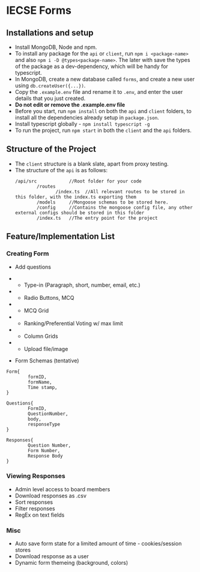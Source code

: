 # IECSE Forms

## Installations and setup
- Install MongoDB, Node and npm. 
- To install any package for the `api` or `client`, run `npm i <package-name>` and also `npm i -D @types<package-name>`. The later with save the types of the package as a dev-dependency, which will be handy for typescript. 
- In MongoDB, create a new database called `forms`, and create a new user using `db.createUser({...})`.
- Copy the `.example.env` file and rename it to `.env`, and enter the user details that you just created.
- **Do not edit or remove the .example.env file**  
- Before you start, run `npm install` on both the `api` and `client` folders, to install all the dependencies already setup in `package.json`.
- Install typescript globally - `npm install typescript -g`
- To run the project, run `npm start` in both the `client` and the `api` folders.

## Structure of the Project
- The `client` structure is a blank slate, apart from proxy testing. 
- The structure of the `api` is as follows:
    ```
    /api/src            //Root folder for your code
            /routes
                   /index.ts  //All relevant routes to be stored in this folder, with the index.ts exporting them 
            /models     //Mongoose schemas to be stored here. 
            /config     //Contains the mongoose config file, any other external configs should be stored in this folder
            /index.ts   //The entry point for the project
    ```

## Feature/Implementation List

### Creating Form
- Add questions 
- - Type-in (Paragraph, short, number, email, etc.)
- - Radio Buttons, MCQ
- - MCQ Grid
- - Ranking/Preferential Voting w/ max limit
- - Column Grids
- - Upload file/image

- Form Schemas (tentative)
```
Form{
        formID,
        formName,
        Time stamp, 
}

Questions{
        FormID,
        QuestionNumber, 
        body, 
        responseType
} 

Responses{
        Question Number, 
        Form Number, 
        Response Body
}
```


### Viewing Responses

- Admin level access to board members
- Download responses as .csv
- Sort responses
- Filter responses
- RegEx on text fields 

### Misc
- Auto save form state for a limited amount of time - cookies/session stores
- Download response as a user
- Dynamic form themeing (background, colors)